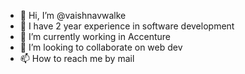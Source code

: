 - 👋 Hi, I’m @vaishnavwalke
- 👀 I have 2 year experience in software development
- 🌱 I’m currently working in Accenture 
- 💞️ I’m looking to collaborate on web dev
- 📫 How to reach me by mail

<!---
vaishnavwalke/vaishnavwalke is a ✨ special ✨ repository because its `README.md` (this file) appears on your GitHub profile.
You can click the Preview link to take a look at your changes.
--->

